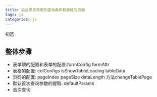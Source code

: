 ```yaml
---
title: 后台项目常用的查询条件和表格的页面
tags: js
categories: js
---
```


初选

## 整体步骤

* 表单项的配置和表单的配置:formConfig formAttr
* 表格的配置: colConfigs isShowTableLoading tableData
* 页码的配置: pageIndex pageSize dataLength 方法changeTablePage
* 默认首次查询参数的提取: defaultParams
* 首次查询
